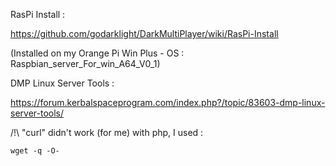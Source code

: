 
RasPi Install :

https://github.com/godarklight/DarkMultiPlayer/wiki/RasPi-Install

(Installed on my Orange Pi Win Plus - OS : Raspbian_server_For_win_A64_V0_1)


DMP Linux Server Tools :

https://forum.kerbalspaceprogram.com/index.php?/topic/83603-dmp-linux-server-tools/

 /!\ "curl" didn't work (for me) with php, I used :
    
    wget -q -O-
